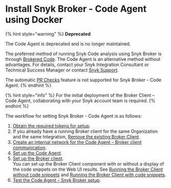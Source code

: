 # Install Snyk Broker - Code Agent using Docker

{% hint style="warning" %}
**Deprecated**

The Code Agent is deprecated and is no longer maintained.

The preferred method of running Snyk Code analysis using Snyk Broker is through [Brokered Code](../../install-and-configure-snyk-broker/advanced-configuration-for-snyk-broker-docker-installation/snyk-code-clone-capability-with-broker-for-docker.md). The Code Agent is an alternative method without advantages. For details, contact your Snyk Integration Consultant or Technical Success Manager or contact [Snyk Support](https://support.snyk.io/hc/en-us).

The automatic [PR Checks](../../../../scan-with-snyk/pull-requests/pull-request-checks/) feature is not supported for Snyk Broker - Code Agent.
{% endhint %}

{% hint style="info" %}
For the initial deployment of the Broker Client – Code Agent, collaborating with your Snyk account team is required.
{% endhint %}

The workflow for setting Snyk Broker - Code Agent is as follows:

1. &#x20;[Obtain the required tokens for setup](obtain-the-required-tokens-for-setup.md).
2. If you already have a running Broker client for the same Organization and the same Integration, [Remove the existing Broker Client](remove-an-existing-broker-client.md).
3. [Create an internal network for the Code Agent – Broker client communication](create-network-for-broker-client-and-code-agent-communication.md).
4. [Set up the Code Agent](set-up-the-code-agent.md).
5. [Set up the Broker client](set-up-the-broker-client/).\
   You can set up the Broker Client component with or without a display of the code snippets on the Web UI results. See [Running the Broker Client without code snippets](set-up-the-broker-client/run-the-broker-client-without-the-code-snippet-display.md) and [Running the Broker Client with code snippets](set-up-the-broker-client/run-the-broker-client-with-the-code-snippets-display.md).
6. [Test the Code Agent – Snyk Broker setup](test-the-snyk-broker-code-agent-setup.md).
